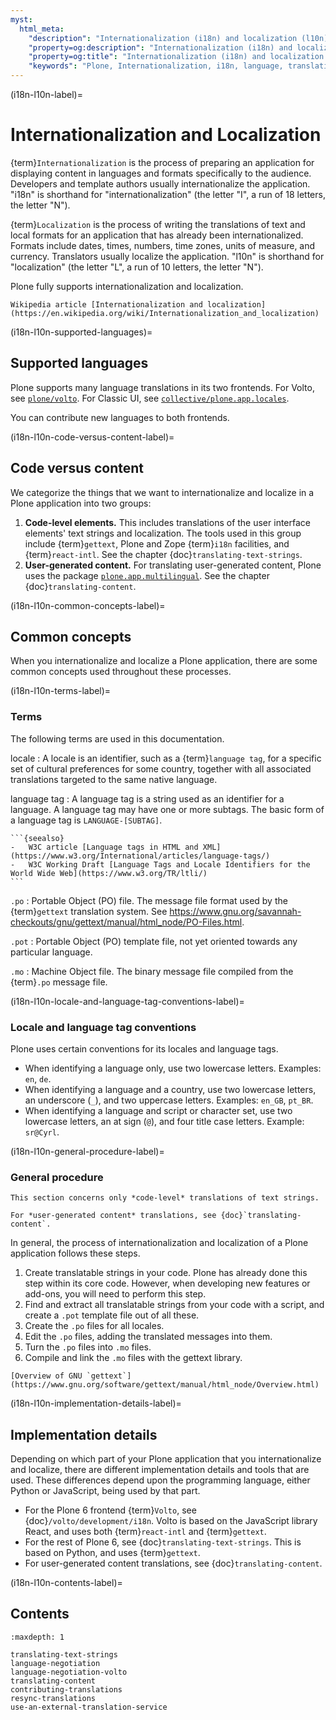 ```yaml
---
myst:
  html_meta:
    "description": "Internationalization (i18n) and localization (l10n) in Plone 6"
    "property=og:description": "Internationalization (i18n) and localization (l10n) in Plone 6"
    "property=og:title": "Internationalization (i18n) and localization (l10n) in Plone 6"
    "keywords": "Plone, Internationalization, i18n, language, translation, localization"
---
```


(i18n-l10n-label)=

# Internationalization and Localization

{term}`Internationalization` is the process of preparing an application for displaying content in languages and formats specifically to the audience.
Developers and template authors usually internationalize the application.
"i18n" is shorthand for "internationalization" (the letter "I", a run of 18 letters, the letter "N").

{term}`Localization` is the process of writing the translations of text and local formats for an application that has already been internationalized.
Formats include dates, times, numbers, time zones, units of measure, and currency.
Translators usually localize the application.
"l10n" is shorthand for "localization" (the letter "L", a run of 10 letters, the letter "N").

Plone fully supports internationalization and localization.

```{seealso}
Wikipedia article [Internationalization and localization](https://en.wikipedia.org/wiki/Internationalization_and_localization)
```


(i18n-l10n-supported-languages)=

## Supported languages

Plone supports many language translations in its two frontends.
For Volto, see [`plone/volto`](https://github.com/plone/volto/tree/main/packages/volto/locales).
For Classic UI, see [`collective/plone.app.locales`](https://github.com/collective/plone.app.locales/tree/master/plone/app/locales/locales).

You can contribute new languages to both frontends.


(i18n-l10n-code-versus-content-label)=

## Code versus content

We categorize the things that we want to internationalize and localize in a Plone application into two groups:

1.  **Code-level elements.**
    This includes translations of the user interface elements' text strings and localization.
    The tools used in this group include {term}`gettext`, Plone and Zope {term}`i18n` facilities, and {term}`react-intl`.
    See the chapter {doc}`translating-text-strings`.
2.  **User-generated content.**
    For translating user-generated content, Plone uses the package [`plone.app.multilingual`](https://pypi.org/project/plone.app.multilingual/).
    See the chapter {doc}`translating-content`.


(i18n-l10n-common-concepts-label)=

## Common concepts

When you internationalize and localize a Plone application, there are some common concepts used throughout these processes.


(i18n-l10n-terms-label)=

### Terms

The following terms are used in this documentation.

locale
:   A locale is an identifier, such as a {term}`language tag`, for a specific set of cultural preferences for some country, together with all associated translations targeted to the same native language.

language tag
:   A language tag is a string used as an identifier for a language.
    A language tag may have one or more subtags.
    The basic form of a language tag is `LANGUAGE-[SUBTAG]`.

    ```{seealso}
    -   W3C article [Language tags in HTML and XML](https://www.w3.org/International/articles/language-tags/)
    -   W3C Working Draft [Language Tags and Locale Identifiers for the World Wide Web](https://www.w3.org/TR/ltli/)
    ```

`.po`
:   Portable Object (PO) file.
    The message file format used by the {term}`gettext` translation system.
    See https://www.gnu.org/savannah-checkouts/gnu/gettext/manual/html_node/PO-Files.html.

`.pot`
:   Portable Object (PO) template file, not yet oriented towards any particular language.

`.mo`
:   Machine Object file.
    The binary message file compiled from the {term}`.po` message file.


(i18n-l10n-locale-and-language-tag-conventions-label)=

### Locale and language tag conventions

Plone uses certain conventions for its locales and language tags.

-   When identifying a language only, use two lowercase letters.
    Examples: `en`, `de`.
-   When identifying a language and a country, use two lowercase letters, an underscore (`_`), and two uppercase letters.
    Examples: `en_GB`, `pt_BR`.
-   When identifying a language and script or character set, use two lowercase letters, an at sign (`@`), and four title case letters.
    Example: `sr@Cyrl`.


(i18n-l10n-general-procedure-label)=

### General procedure

```{note}
This section concerns only *code-level* translations of text strings.

For *user-generated content* translations, see {doc}`translating-content`.
```

In general, the process of internationalization and localization of a Plone application follows these steps.

1.  Create translatable strings in your code.
    Plone has already done this step within its core code.
    However, when developing new features or add-ons, you will need to perform this step.
2.  Find and extract all translatable strings from your code with a script, and create a `.pot` template file out of all these.
3.  Create the `.po` files for all locales.
4.  Edit the `.po` files, adding the translated messages into them.
5.  Turn the `.po` files into `.mo` files.
6.  Compile and link the `.mo` files with the gettext library.

```{seealso}
[Overview of GNU `gettext`](https://www.gnu.org/software/gettext/manual/html_node/Overview.html)
```


(i18n-l10n-implementation-details-label)=

## Implementation details

Depending on which part of your Plone application that you internationalize and localize, there are different implementation details and tools that are used.
These differences depend upon the programming language, either Python or JavaScript, being used by that part.

-   For the Plone 6 frontend {term}`Volto`, see {doc}`/volto/development/i18n`.
    Volto is based on the JavaScript library React, and uses both {term}`react-intl` and {term}`gettext`.
-   For the rest of Plone 6, see {doc}`translating-text-strings`.
    This is based on Python, and uses {term}`gettext`.
-   For user-generated content translations, see {doc}`translating-content`.



(i18n-l10n-contents-label)=

## Contents

```{toctree}
:maxdepth: 1

translating-text-strings
language-negotiation
language-negotiation-volto
translating-content
contributing-translations
resync-translations
use-an-external-translation-service
```

